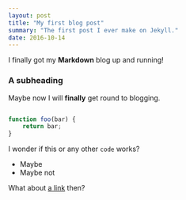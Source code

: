 ```yaml
---
layout: post
title: "My first blog post"
summary: "The first post I ever make on Jekyll."
date: 2016-10-14
---
```


I finally got my **Markdown** blog up and running!

### A subheading

Maybe now I will __finally__ get round to blogging.

~~~ javascript

function foo(bar) {
    return bar;
}

~~~

I wonder if this or any other `code` works?

 * Maybe
 * Maybe not

What about [a link](https://google.com) then?
